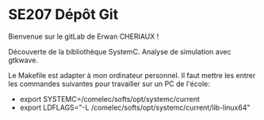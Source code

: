 # SE207 Dépôt Git

Bienvenue sur le gitLab de Erwan CHERIAUX !

Découverte de la bibliothèque SystemC.
Analyse de simulation avec gtkwave.

Le Makefile est adapter à mon ordinateur personnel. 
Il faut mettre les entrer les commandes suivantes pour travailler sur un PC de l'école:

- export SYSTEMC=/comelec/softs/opt/systemc/current
- export LDFLAGS="-L /comelec/softs/opt/systemc/current/lib-linux64"
